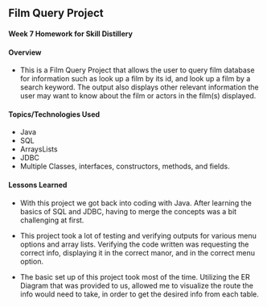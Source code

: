 ## Film Query Project

#### Week 7 Homework for Skill Distillery

#### Overview

* This is a Film Query Project that allows the user to query film database for
  information such as look up a film by its id, and look up a film by a search keyword.
  The output also displays other relevant information the user may want to know
  about the film or actors in the film(s) displayed.


#### Topics/Technologies Used

* Java
* SQL
* ArraysLists
* JDBC
* Multiple Classes, interfaces, constructors, methods, and fields.


#### Lessons Learned


* With this project we got back into coding with Java. After learning the basics
of SQL and JDBC, having to merge the concepts was a bit challenging at first.

* This project took a lot of testing and verifying outputs for various menu options and
array lists. Verifying the code written was requesting the correct info, displaying it
in the correct manor, and in the correct menu option.

* The basic set up of this project took most of the time. Utilizing the ER Diagram
that was provided to us, allowed me to visualize the route the info would need to take,
in order to get the desired info from each table.
